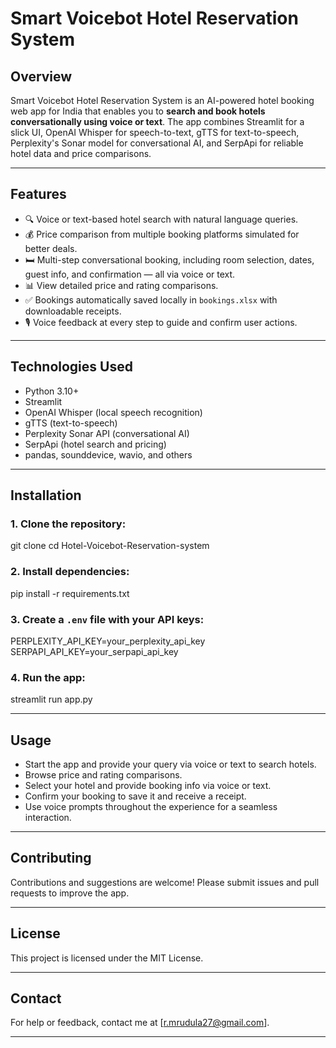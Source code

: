 # Smart Voicebot Hotel Reservation System

## Overview
Smart Voicebot Hotel Reservation System is an AI-powered hotel booking web app for India that enables you to **search and book hotels conversationally using voice or text**. The app combines Streamlit for a slick UI, OpenAI Whisper for speech-to-text, gTTS for text-to-speech, Perplexity's Sonar model for conversational AI, and SerpApi for reliable hotel data and price comparisons.

---

## Features
- 🔍 Voice or text-based hotel search with natural language queries.
- 💰 Price comparison from multiple booking platforms simulated for better deals.
- 🛏️ Multi-step conversational booking, including room selection, dates, guest info, and confirmation — all via voice or text.
- 📊 View detailed price and rating comparisons.
- ✅ Bookings automatically saved locally in `bookings.xlsx` with downloadable receipts.
- 🎙️ Voice feedback at every step to guide and confirm user actions.

---

## Technologies Used
- Python 3.10+
- Streamlit
- OpenAI Whisper (local speech recognition)
- gTTS (text-to-speech)
- Perplexity Sonar API (conversational AI)
- SerpApi (hotel search and pricing)
- pandas, sounddevice, wavio, and others

---

## Installation

### 1. Clone the repository:
git clone <your-repository-url>
cd Hotel-Voicebot-Reservation-system


### 2. Install dependencies:
pip install -r requirements.txt


### 3. Create a `.env` file with your API keys:
PERPLEXITY_API_KEY=your_perplexity_api_key
SERPAPI_API_KEY=your_serpapi_api_key


### 4. Run the app:
streamlit run app.py


---

## Usage

- Start the app and provide your query via voice or text to search hotels.
- Browse price and rating comparisons.
- Select your hotel and provide booking info via voice or text.
- Confirm your booking to save it and receive a receipt.
- Use voice prompts throughout the experience for a seamless interaction.

---

## Contributing

Contributions and suggestions are welcome! Please submit issues and pull requests to improve the app.

---

## License

This project is licensed under the MIT License.

---

## Contact

For help or feedback, contact me at [r.mrudula27@gmail.com].


---




